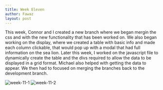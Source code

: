 ```yaml
---
title: Week Eleven
author: Fawaz
layout: post
---
```


This week, Connor and I created a new branch where we began mergin the css and with the new functionality that has been worked on. We also began working on the display, where we created a table with basic info and made each column clickable, that would pop up with a modal that had full information on the sea lion. Later this week, I worked on the javascript file to dynamically create the table and the divs required to allow the data to be displayed in a grid format. Michael also helped with getting the data to appear. We then had to focused on merging the branches back to the development branch.

<img src="{{ 'assets/images/week-11-1.png' | relative_url }}" alt="week-11-1" style=""/>
<img src="{{ 'assets/images/week-11-2.png' | relative_url }}" alt="week-11-2" style=""/>
